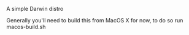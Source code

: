 A simple Darwin distro

Generally you'll need to build this from MacOS X for now, to do so run macos-build.sh
